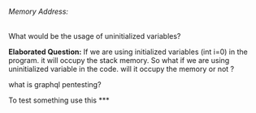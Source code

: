 ###### Memory Address:
What would be the usage of uninitialized variables?

**Elaborated Question:** If we are using initialized variables (int i=0) in the program. it will occupy the stack memory. So what if we are using uninitialized variable in the code. will it occupy the memory or not ?

what is graphql pentesting?

To test something use this ***